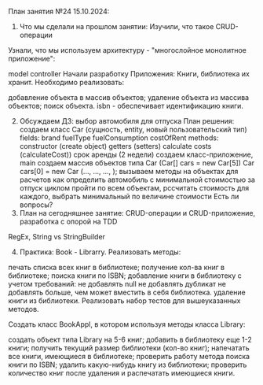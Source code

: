 План занятия №24 15.10.2024:
1. Что мы сделали на прошлом занятии:
   Изучили, что такое CRUD-операции

Узнали, что мы используем архитектуру - "многослойное монолитное приложение":

model
controller
Начали разработку Приложения: Книги, библиотека их хранит.
Необходимо реализовать:

добавление объекта в массив объектов;
удаление объекта из массива объектов;
поиск объекта.
isbn - обеспечивает идентификацию книги.

2. Обсуждаем ДЗ:
   выбор автомобиля для отпуска
   План решения:
   создаем класс Car (сущность, entity, новый пользовательский тип)
   fields:
   brand
   fuelType
   fuelConsumption
   costOfRent
   methods:
   constructor (create object)
   getters (setters)
   calculate costs (calculateCost))
   срок аренды (2 недели)
   создаем класс-приложение, main
   создаем массив объектов типа Car (Car[] cars = new Car[5])
   Car cars[0] = new Car (..., ..., ..., );
   вызываем методы на объектах для расчетов
   как определить автомобиль с минимальной стоимостью за отпуск
   циклом пройти по всем объектам, рссчитать стоимость для каждого,
   выбрать минимальный по величине стоимости
   Есть ли вопросы?
3. План на сегодняшнее занятие:
   CRUD-операции и CRUD-приложение, разработка c опорой на TDD

RegEx, String vs StringBuilder

4. Практика:
   Book - Librarry. Реализовать методы:

печать списка всех книг в библиотеке;
получение кол-ва книг в библиотеке;
поиска книги по ISBN;
добавление книги в библиотеку с учетом требований:
не добавлять null
не добавлять дубликат
не добавлять больше, чем может вместить в себя библиотека.
удаление книги из библиотеки.
Реализовать набор тестов для вышеуказанных методов.

Создать класс BookAppl, в котором используя методы класса Library:

создать объект типа Library на 5-6 книг;
добавить в библиотеку еще 1-2 книги;
получить текущий размер библиотеки (кол-во книг);
напечатать все книги, имеющиеся в библиотеке;
проверить работу метода поиска книги по ISBN;
удалить какую-нибудь книгу из библиотеки;
проверить количество книг после удаления и распечатать имеющиеся книги.